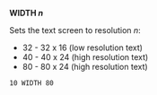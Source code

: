 **WIDTH *n***

Sets the text screen to resolution *n*:

- 32  - 32 x 16 (low resolution text)
- 40  - 40 x 24 (high resolution text)
- 80  - 80 x 24 (high resolution text)

```ecb2
10 WIDTH 80
```
